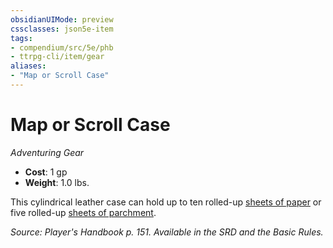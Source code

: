 ```yaml
---
obsidianUIMode: preview
cssclasses: json5e-item
tags:
- compendium/src/5e/phb
- ttrpg-cli/item/gear
aliases: 
- "Map or Scroll Case"
---
```

# Map or Scroll Case
*Adventuring Gear*  

- **Cost**: 1 gp
- **Weight**: 1.0 lbs.

This cylindrical leather case can hold up to ten rolled-up [sheets of paper](compendium/items/paper-one-sheet.md) or five rolled-up [sheets of parchment](compendium/items/parchment-one-sheet.md).

*Source: Player's Handbook p. 151. Available in the SRD and the Basic Rules.*